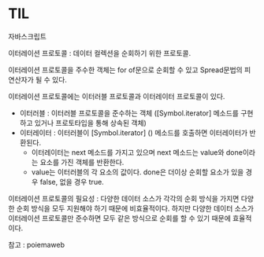 # TIL

자바스크립트

이터레이션 프로토콜 : 데이터 컬렉션을 순회하기 위한 프로토콜.

이터레이션 프로토콜을 주수한 객체는 for of문으로 순회할 수 있고 Spread문법의 피연산자가 될 수 있다.

이터레이션 프로토콜에는 이터러블 프로토콜과 이터레이터 프로토콜이 있다.

- 이터러블 : 이터러블 프로토콜을 준수하는 객체 ([Symbol.iterator] 메소드를 구현하고 있거나 프로토타입을 통해 상속된 객체)
- 이터레이터 : 이터러블이 [Symbol.iterator] () 메소드를 호출하면 이터레이터가 반환된다.
  - 이터레이터는 next 메소드를 가지고 있으며 next 메소드는 value와 done이라는 요소를 가진 객체를 반환한다.
  - value는 이터러블의 각 요소의 값이다. done은 더이상 순회할 요소가 있을 경우 false, 없을 경우 true.

이터레이션 프로토콜의 필요성 : 다양한 데이터 소스가 각각의 순회 방식을 가지면 다양한 순회 방식을 모두 지원해야 하기 때문에 비효율적이다. 하지만 다양한 데이터 소스가 이터레이션 프로토콜만 준수하면 모두 같은 방식으로 순회를 할 수 있기 때문에 효율적이다.

참고 : poiemaweb